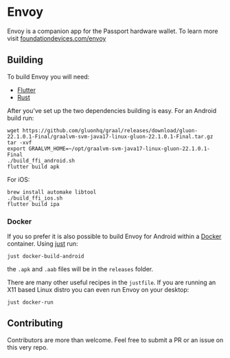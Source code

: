 <!--
SPDX-FileCopyrightText: 2022 Foundation Devices Inc.

SPDX-License-Identifier: GPL-3.0-or-later
-->

# Envoy
Envoy is a companion app for the Passport hardware wallet. To learn more visit [foundationdevices.com/envoy](https://foundationdevices.com/envoy/)

## Building

To build Envoy you will need:
- [Flutter](https://docs.flutter.dev/get-started/install)
- [Rust](https://www.rust-lang.org/tools/install)

After you've set up the two dependencies building is easy. For an Android build run:
````
wget https://github.com/gluonhq/graal/releases/download/gluon-22.1.0.1-Final/graalvm-svm-java17-linux-gluon-22.1.0.1-Final.tar.gz
tar -xvf
export GRAALVM_HOME=~/opt/graalvm-svm-java17-linux-gluon-22.1.0.1-Final
./build_ffi_android.sh
flutter build apk
````

For iOS:
````
brew install automake libtool
./build_ffi_ios.sh
flutter build ipa
````

### Docker

If you so prefer it is also possible to build Envoy for Android within a [Docker](https://docs.docker.com/engine/install/) container. Using [just](https://github.com/casey/just) run:
````
just docker-build-android
````
the `.apk` and `.aab` files will be in the `releases` folder.

There are many other useful recipes in the `justfile`. If you are running an X11 based Linux distro you can even run Envoy on your desktop:
````
just docker-run
````

## Contributing

Contributors are more than welcome. Feel free to submit a PR or an issue on this very repo.
